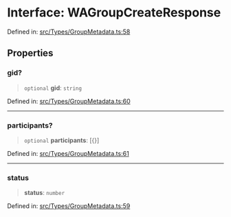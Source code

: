 # Interface: WAGroupCreateResponse

Defined in: [src/Types/GroupMetadata.ts:58](https://github.com/Fokusdotid/bail/blob/3856b89f13bbe82f2e10396a28cd4ef2089de845/src/Types/GroupMetadata.ts#L58)

## Properties

### gid?

> `optional` **gid**: `string`

Defined in: [src/Types/GroupMetadata.ts:60](https://github.com/Fokusdotid/bail/blob/3856b89f13bbe82f2e10396a28cd4ef2089de845/src/Types/GroupMetadata.ts#L60)

***

### participants?

> `optional` **participants**: \[\{\}\]

Defined in: [src/Types/GroupMetadata.ts:61](https://github.com/Fokusdotid/bail/blob/3856b89f13bbe82f2e10396a28cd4ef2089de845/src/Types/GroupMetadata.ts#L61)

***

### status

> **status**: `number`

Defined in: [src/Types/GroupMetadata.ts:59](https://github.com/Fokusdotid/bail/blob/3856b89f13bbe82f2e10396a28cd4ef2089de845/src/Types/GroupMetadata.ts#L59)
